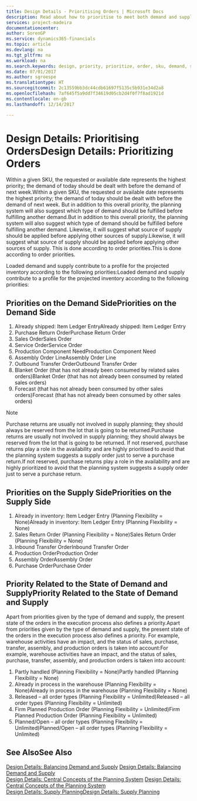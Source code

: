 ```yaml
---
title: Design Details - Prioritising Orders | Microsoft Docs
description: Read about how to prioritise to meet both demand and supply requirements.
services: project-madeira
documentationcenter: 
author: SorenGP
ms.service: dynamics365-financials
ms.topic: article
ms.devlang: na
ms.tgt_pltfrm: na
ms.workload: na
ms.search.keywords: design, priority, prioritize, order, sku, demand, supply
ms.date: 07/01/2017
ms.author: sgroespe
ms.translationtype: HT
ms.sourcegitcommit: 2c13559bb3dc44cdb61697f5135c5b931e34d2a8
ms.openlocfilehash: 7af645f5a9dd7f34619d05cb2d4f0f7f8ad1921d
ms.contentlocale: en-gb
ms.lasthandoff: 12/14/2017

---
```

# <a name="design-details-prioritizing-orders"></a><span data-ttu-id="fbe5e-103">Design Details: Prioritising Orders</span><span class="sxs-lookup"><span data-stu-id="fbe5e-103">Design Details: Prioritizing Orders</span></span>
<span data-ttu-id="fbe5e-104">Within a given SKU, the requested or available date represents the highest priority; the demand of today should be dealt with before the demand of next week.</span><span class="sxs-lookup"><span data-stu-id="fbe5e-104">Within a given SKU, the requested or available date represents the highest priority; the demand of today should be dealt with before the demand of next week.</span></span> <span data-ttu-id="fbe5e-105">But in addition to this overall priority, the planning system will also suggest which type of demand should be fulfilled before fulfilling another demand.</span><span class="sxs-lookup"><span data-stu-id="fbe5e-105">But in addition to this overall priority, the planning system will also suggest which type of demand should be fulfilled before fulfilling another demand.</span></span> <span data-ttu-id="fbe5e-106">Likewise, it will suggest what source of supply should be applied before applying other sources of supply.</span><span class="sxs-lookup"><span data-stu-id="fbe5e-106">Likewise, it will suggest what source of supply should be applied before applying other sources of supply.</span></span> <span data-ttu-id="fbe5e-107">This is done according to order priorities.</span><span class="sxs-lookup"><span data-stu-id="fbe5e-107">This is done according to order priorities.</span></span>  
  
<span data-ttu-id="fbe5e-108">Loaded demand and supply contribute to a profile for the projected inventory according to the following priorities:</span><span class="sxs-lookup"><span data-stu-id="fbe5e-108">Loaded demand and supply contribute to a profile for the projected inventory according to the following priorities:</span></span>  
  
## <a name="priorities-on-the-demand-side"></a><span data-ttu-id="fbe5e-109">Priorities on the Demand Side</span><span class="sxs-lookup"><span data-stu-id="fbe5e-109">Priorities on the Demand Side</span></span>  
1. <span data-ttu-id="fbe5e-110">Already shipped: Item Ledger Entry</span><span class="sxs-lookup"><span data-stu-id="fbe5e-110">Already shipped: Item Ledger Entry</span></span>  
2. <span data-ttu-id="fbe5e-111">Purchase Return Order</span><span class="sxs-lookup"><span data-stu-id="fbe5e-111">Purchase Return Order</span></span>  
3. <span data-ttu-id="fbe5e-112">Sales Order</span><span class="sxs-lookup"><span data-stu-id="fbe5e-112">Sales Order</span></span>  
4. <span data-ttu-id="fbe5e-113">Service Order</span><span class="sxs-lookup"><span data-stu-id="fbe5e-113">Service Order</span></span>  
5. <span data-ttu-id="fbe5e-114">Production Component Need</span><span class="sxs-lookup"><span data-stu-id="fbe5e-114">Production Component Need</span></span>  
6. <span data-ttu-id="fbe5e-115">Assembly Order Line</span><span class="sxs-lookup"><span data-stu-id="fbe5e-115">Assembly Order Line</span></span>  
7. <span data-ttu-id="fbe5e-116">Outbound Transfer Order</span><span class="sxs-lookup"><span data-stu-id="fbe5e-116">Outbound Transfer Order</span></span>  
8. <span data-ttu-id="fbe5e-117">Blanket Order (that has not already been consumed by related sales orders)</span><span class="sxs-lookup"><span data-stu-id="fbe5e-117">Blanket Order (that has not already been consumed by related sales orders)</span></span>  
9. <span data-ttu-id="fbe5e-118">Forecast (that has not already been consumed by other sales orders)</span><span class="sxs-lookup"><span data-stu-id="fbe5e-118">Forecast (that has not already been consumed by other sales orders)</span></span>  
  
> [!NOTE]  
>  <span data-ttu-id="fbe5e-119">Purchase returns are usually not involved in supply planning; they should always be reserved from the lot that is going to be returned.</span><span class="sxs-lookup"><span data-stu-id="fbe5e-119">Purchase returns are usually not involved in supply planning; they should always be reserved from the lot that is going to be returned.</span></span> <span data-ttu-id="fbe5e-120">If not reserved, purchase returns play a role in the availability and are highly prioritised to avoid that the planning system suggests a supply order just to serve a purchase return.</span><span class="sxs-lookup"><span data-stu-id="fbe5e-120">If not reserved, purchase returns play a role in the availability and are highly prioritized to avoid that the planning system suggests a supply order just to serve a purchase return.</span></span>  
  
## <a name="priorities-on-the-supply-side"></a><span data-ttu-id="fbe5e-121">Priorities on the Supply Side</span><span class="sxs-lookup"><span data-stu-id="fbe5e-121">Priorities on the Supply Side</span></span>  
1. <span data-ttu-id="fbe5e-122">Already in inventory: Item Ledger Entry (Planning Flexibility = None)</span><span class="sxs-lookup"><span data-stu-id="fbe5e-122">Already in inventory: Item Ledger Entry (Planning Flexibility = None)</span></span>  
2. <span data-ttu-id="fbe5e-123">Sales Return Order (Planning Flexibility = None)</span><span class="sxs-lookup"><span data-stu-id="fbe5e-123">Sales Return Order (Planning Flexibility = None)</span></span>  
3. <span data-ttu-id="fbe5e-124">Inbound Transfer Order</span><span class="sxs-lookup"><span data-stu-id="fbe5e-124">Inbound Transfer Order</span></span>  
4. <span data-ttu-id="fbe5e-125">Production Order</span><span class="sxs-lookup"><span data-stu-id="fbe5e-125">Production Order</span></span>  
5. <span data-ttu-id="fbe5e-126">Assembly Order</span><span class="sxs-lookup"><span data-stu-id="fbe5e-126">Assembly Order</span></span>  
6. <span data-ttu-id="fbe5e-127">Purchase Order</span><span class="sxs-lookup"><span data-stu-id="fbe5e-127">Purchase Order</span></span>  
  
## <a name="priority-related-to-the-state-of-demand-and-supply"></a><span data-ttu-id="fbe5e-128">Priority Related to the State of Demand and Supply</span><span class="sxs-lookup"><span data-stu-id="fbe5e-128">Priority Related to the State of Demand and Supply</span></span>  
<span data-ttu-id="fbe5e-129">Apart from priorities given by the type of demand and supply, the present state of the orders in the execution process also defines a priority.</span><span class="sxs-lookup"><span data-stu-id="fbe5e-129">Apart from priorities given by the type of demand and supply, the present state of the orders in the execution process also defines a priority.</span></span> <span data-ttu-id="fbe5e-130">For example, warehouse activities have an impact, and the status of sales, purchase, transfer, assembly, and production orders is taken into account:</span><span class="sxs-lookup"><span data-stu-id="fbe5e-130">For example, warehouse activities have an impact, and the status of sales, purchase, transfer, assembly, and production orders is taken into account:</span></span>  
  
1. <span data-ttu-id="fbe5e-131">Partly handled (Planning Flexibility = None)</span><span class="sxs-lookup"><span data-stu-id="fbe5e-131">Partly handled (Planning Flexibility = None)</span></span>  
2. <span data-ttu-id="fbe5e-132">Already in process in the warehouse (Planning Flexibility = None)</span><span class="sxs-lookup"><span data-stu-id="fbe5e-132">Already in process in the warehouse (Planning Flexibility = None)</span></span>  
3. <span data-ttu-id="fbe5e-133">Released – all order types (Planning Flexibility = Unlimited)</span><span class="sxs-lookup"><span data-stu-id="fbe5e-133">Released – all order types (Planning Flexibility = Unlimited)</span></span>  
4. <span data-ttu-id="fbe5e-134">Firm Planned Production Order (Planning Flexibility = Unlimited)</span><span class="sxs-lookup"><span data-stu-id="fbe5e-134">Firm Planned Production Order (Planning Flexibility = Unlimited)</span></span>  
5. <span data-ttu-id="fbe5e-135">Planned/Open – all order types (Planning Flexibility = Unlimited)</span><span class="sxs-lookup"><span data-stu-id="fbe5e-135">Planned/Open – all order types (Planning Flexibility = Unlimited)</span></span>  
  
## <a name="see-also"></a><span data-ttu-id="fbe5e-136">See Also</span><span class="sxs-lookup"><span data-stu-id="fbe5e-136">See Also</span></span>  
<span data-ttu-id="fbe5e-137">[Design Details: Balancing Demand and Supply](design-details-balancing-demand-and-supply.md) </span><span class="sxs-lookup"><span data-stu-id="fbe5e-137">[Design Details: Balancing Demand and Supply](design-details-balancing-demand-and-supply.md) </span></span>  
<span data-ttu-id="fbe5e-138">[Design Details: Central Concepts of the Planning System](design-details-central-concepts-of-the-planning-system.md) </span><span class="sxs-lookup"><span data-stu-id="fbe5e-138">[Design Details: Central Concepts of the Planning System](design-details-central-concepts-of-the-planning-system.md) </span></span>  
[<span data-ttu-id="fbe5e-139">Design Details: Supply Planning</span><span class="sxs-lookup"><span data-stu-id="fbe5e-139">Design Details: Supply Planning</span></span>](design-details-supply-planning.md)
